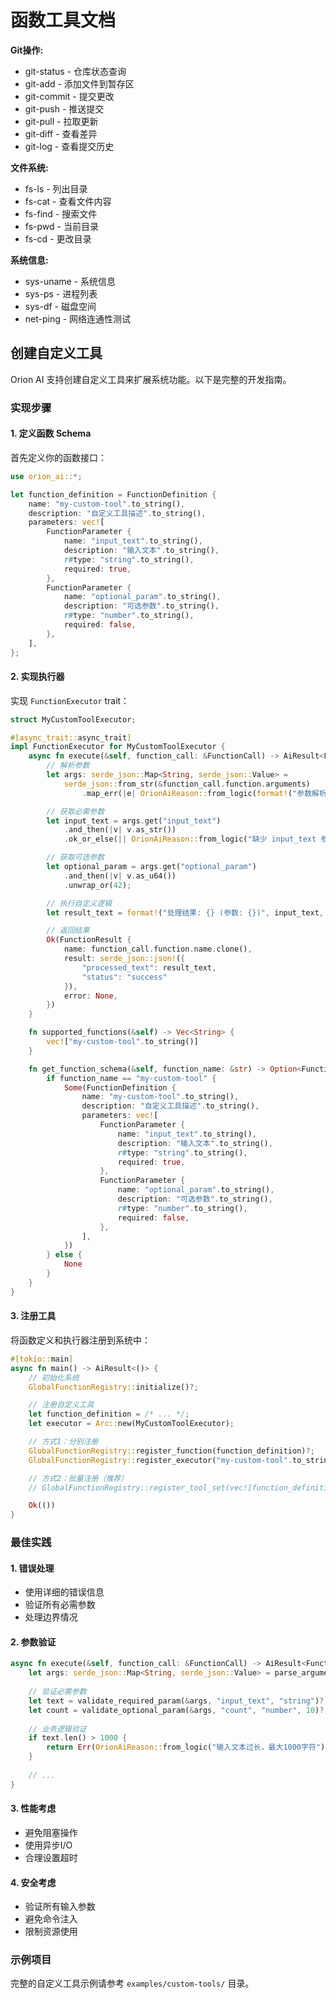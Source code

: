 # 函数工具文档

**Git操作:**
- git-status   - 仓库状态查询
- git-add      - 添加文件到暂存区
- git-commit   - 提交更改
- git-push     - 推送提交
- git-pull     - 拉取更新
- git-diff     - 查看差异
- git-log      - 查看提交历史

**文件系统:**
- fs-ls   - 列出目录
- fs-cat  - 查看文件内容
- fs-find - 搜索文件
- fs-pwd  - 当前目录
- fs-cd   - 更改目录

**系统信息:**
- sys-uname - 系统信息
- sys-ps    - 进程列表
- sys-df    - 磁盘空间
- net-ping  - 网络连通性测试

## 创建自定义工具

Orion AI 支持创建自定义工具来扩展系统功能。以下是完整的开发指南。

### 实现步骤

#### 1. 定义函数 Schema

首先定义你的函数接口：

```rust
use orion_ai::*;

let function_definition = FunctionDefinition {
    name: "my-custom-tool".to_string(),
    description: "自定义工具描述".to_string(),
    parameters: vec![
        FunctionParameter {
            name: "input_text".to_string(),
            description: "输入文本".to_string(),
            r#type: "string".to_string(),
            required: true,
        },
        FunctionParameter {
            name: "optional_param".to_string(),
            description: "可选参数".to_string(),
            r#type: "number".to_string(),
            required: false,
        },
    ],
};
```

#### 2. 实现执行器

实现 `FunctionExecutor` trait：

```rust
struct MyCustomToolExecutor;

#[async_trait::async_trait]
impl FunctionExecutor for MyCustomToolExecutor {
    async fn execute(&self, function_call: &FunctionCall) -> AiResult<FunctionResult> {
        // 解析参数
        let args: serde_json::Map<String, serde_json::Value> = 
            serde_json::from_str(&function_call.function.arguments)
                .map_err(|e| OrionAiReason::from_logic(format!("参数解析失败: {}", e)).to_err())?;

        // 获取必需参数
        let input_text = args.get("input_text")
            .and_then(|v| v.as_str())
            .ok_or_else(|| OrionAiReason::from_logic("缺少 input_text 参数").to_err())?;

        // 获取可选参数
        let optional_param = args.get("optional_param")
            .and_then(|v| v.as_u64())
            .unwrap_or(42);

        // 执行自定义逻辑
        let result_text = format!("处理结果: {} (参数: {})", input_text, optional_param);

        // 返回结果
        Ok(FunctionResult {
            name: function_call.function.name.clone(),
            result: serde_json::json!({
                "processed_text": result_text,
                "status": "success"
            }),
            error: None,
        })
    }

    fn supported_functions(&self) -> Vec<String> {
        vec!["my-custom-tool".to_string()]
    }

    fn get_function_schema(&self, function_name: &str) -> Option<FunctionDefinition> {
        if function_name == "my-custom-tool" {
            Some(FunctionDefinition {
                name: "my-custom-tool".to_string(),
                description: "自定义工具描述".to_string(),
                parameters: vec![
                    FunctionParameter {
                        name: "input_text".to_string(),
                        description: "输入文本".to_string(),
                        r#type: "string".to_string(),
                        required: true,
                    },
                    FunctionParameter {
                        name: "optional_param".to_string(),
                        description: "可选参数".to_string(),
                        r#type: "number".to_string(),
                        required: false,
                    },
                ],
            })
        } else {
            None
        }
    }
}
```

#### 3. 注册工具

将函数定义和执行器注册到系统中：

```rust
#[tokio::main]
async fn main() -> AiResult<()> {
    // 初始化系统
    GlobalFunctionRegistry::initialize()?;

    // 注册自定义工具
    let function_definition = /* ... */;
    let executor = Arc::new(MyCustomToolExecutor);

    // 方式1：分别注册
    GlobalFunctionRegistry::register_function(function_definition)?;
    GlobalFunctionRegistry::register_executor("my-custom-tool".to_string(), executor)?;

    // 方式2：批量注册（推荐）
    // GlobalFunctionRegistry::register_tool_set(vec![function_definition], executor)?;

    Ok(())
}
```

### 最佳实践

#### 1. 错误处理
- 使用详细的错误信息
- 验证所有必需参数
- 处理边界情况

#### 2. 参数验证
```rust
async fn execute(&self, function_call: &FunctionCall) -> AiResult<FunctionResult> {
    let args: serde_json::Map<String, serde_json::Value> = parse_arguments(&function_call.function.arguments)?;
    
    // 验证必需参数
    let text = validate_required_param(&args, "input_text", "string")?;
    let count = validate_optional_param(&args, "count", "number", 10)?;
    
    // 业务逻辑验证
    if text.len() > 1000 {
        return Err(OrionAiReason::from_logic("输入文本过长，最大1000字符").to_err());
    }
    
    // ...
}
```

#### 3. 性能考虑
- 避免阻塞操作
- 使用异步I/O
- 合理设置超时

#### 4. 安全考虑
- 验证所有输入参数
- 避免命令注入
- 限制资源使用

### 示例项目

完整的自定义工具示例请参考 `examples/custom-tools/` 目录。
